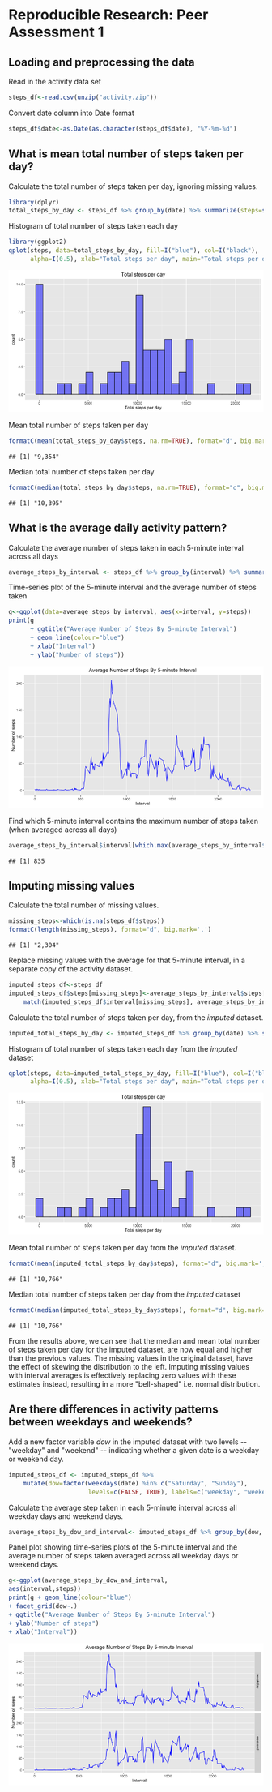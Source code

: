# Reproducible Research: Peer Assessment 1


## Loading and preprocessing the data
Read in the activity data set

```r
steps_df<-read.csv(unzip("activity.zip"))
```
Convert date column into Date format

```r
steps_df$date<-as.Date(as.character(steps_df$date), "%Y-%m-%d")
```


## What is mean total number of steps taken per day?
Calculate the total number of steps taken per day, ignoring missing values.

```r
library(dplyr)
total_steps_by_day <- steps_df %>% group_by(date) %>% summarize(steps=sum(steps, na.rm=TRUE))
```
Histogram of total number of steps taken each day

```r
library(ggplot2)
qplot(steps, data=total_steps_by_day, fill=I("blue"), col=I("black"), 
      alpha=I(0.5), xlab="Total steps per day", main="Total steps per day")
```

![](PA1_template_files/figure-html/histogram-1.png)

Mean total number of steps taken per day

```r
formatC(mean(total_steps_by_day$steps, na.rm=TRUE), format="d", big.mark=',')
```

```
## [1] "9,354"
```
Median total number of steps taken per day

```r
formatC(median(total_steps_by_day$steps, na.rm=TRUE), format="d", big.mark=',')
```

```
## [1] "10,395"
```

## What is the average daily activity pattern?
Calculate the average number of steps taken in each 5-minute interval across all days

```r
average_steps_by_interval <- steps_df %>% group_by(interval) %>% summarize(steps=mean(steps, na.rm=TRUE))
```
Time-series plot of the 5-minute interval and the average number of steps taken

```r
g<-ggplot(data=average_steps_by_interval, aes(x=interval, y=steps)) 
print(g
      + ggtitle("Average Number of Steps By 5-minute Interval")
      + geom_line(colour="blue")
      + xlab("Interval")
      + ylab("Number of steps"))
```

![](PA1_template_files/figure-html/timeseries-1.png)

Find which 5-minute interval contains the maximum number of steps taken (when averaged across all days)

```r
average_steps_by_interval$interval[which.max(average_steps_by_interval$steps)]
```

```
## [1] 835
```

## Imputing missing values
Calculate the total number of missing values.

```r
missing_steps<-which(is.na(steps_df$steps))
formatC(length(missing_steps), format="d", big.mark=',')
```

```
## [1] "2,304"
```
Replace missing values with the average for that 5-minute interval, in a separate copy of the activity dataset.

```r
imputed_steps_df<-steps_df
imputed_steps_df$steps[missing_steps]<-average_steps_by_interval$steps[
    match(imputed_steps_df$interval[missing_steps], average_steps_by_interval$interval)]
```

Calculate the total number of steps taken per day, from the *imputed* dataset.

```r
imputed_total_steps_by_day <- imputed_steps_df %>% group_by(date) %>% summarize(steps=sum(steps))
```
Histogram of total number of steps taken each day from the *imputed* dataset

```r
qplot(steps, data=imputed_total_steps_by_day, fill=I("blue"), col=I("black"),
      alpha=I(0.5), xlab="Total steps per day", main="Total steps per day")
```

![](PA1_template_files/figure-html/imputedhistogram-1.png)

Mean total number of steps taken per day from the *imputed* dataset.

```r
formatC(mean(imputed_total_steps_by_day$steps), format="d", big.mark=',')
```

```
## [1] "10,766"
```
Median total number of steps taken per day from the *imputed* dataset

```r
formatC(median(imputed_total_steps_by_day$steps), format="d", big.mark=',')
```

```
## [1] "10,766"
```
From the results above, we can see that the median and mean total number of steps taken per day for the imputed dataset, are now equal and higher than the previous values. The missing values in the original dataset, have the effect of skewing the distribution to the left. Imputing missing values with interval averages is effectively replacing zero values with these estimates instead, resulting in a more "bell-shaped" i.e. normal distribution.

## Are there differences in activity patterns between weekdays and weekends?
Add a new factor variable *dow* in the imputed dataset with two levels -- "weekday" and "weekend" -- indicating whether a given date is a weekday or weekend day.

```r
imputed_steps_df <- imputed_steps_df %>% 
    mutate(dow=factor(weekdays(date) %in% c("Saturday", "Sunday"), 
                      levels=c(FALSE, TRUE), labels=c("weekday", "weekend")))
```
Calculate the average step taken in each 5-minute interval across all weekday days and weekend days.

```r
average_steps_by_dow_and_interval<- imputed_steps_df %>% group_by(dow, interval) %>% summarize(steps=mean(steps))
```
Panel plot showing time-series plots of the 5-minute interval and the average number of steps taken averaged across all weekday days or weekend days.

```r
g<-ggplot(average_steps_by_dow_and_interval,
aes(interval,steps))
print(g + geom_line(colour="blue")
+ facet_grid(dow~.)
+ ggtitle("Average Number of Steps By 5-minute Interval")
+ ylab("Number of steps")
+ xlab("Interval"))
```

![](PA1_template_files/figure-html/dowplot-1.png)
